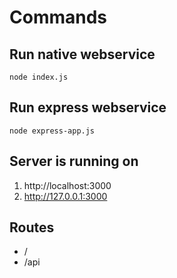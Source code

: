 # Commands

## Run native webservice
```
node index.js
```
## Run express webservice
```
node express-app.js
```

## Server is running on
1. http://localhost:3000
2. http://127.0.0.1:3000

## Routes
- /
- /api